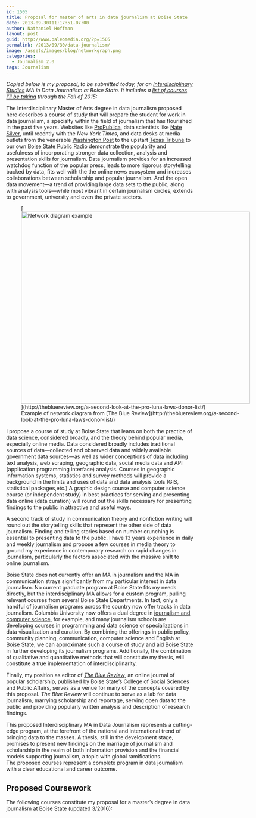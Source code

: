 ```yaml
---
id: 1505
title: Proposal for master of arts in data journalism at Boise State
date: 2013-09-30T11:17:51-07:00
author: Nathaniel Hoffman
layout: post
guid: http://www.paleomedia.org/?p=1505
permalink: /2013/09/30/data-journalism/
image: /assets/images/blog/networkgraph.png
categories:
  - Journalism 2.0
tags: Journalism
---
```

_Copied below is my proposal, to be submitted today, for an [Interdisciplinary Studies](http://coas.boisestate.edu/interdisciplinary-studies-program/) MA in Data Journalism at Boise State. It includes a [list of courses I&#8217;ll be taking](#courses) through the Fall of 2015:_

The Interdisciplinary Master of Arts degree in data journalism proposed here describes a course of study that will prepare the student for work in data journalism, a specialty within the field of journalism that has flourished in the past five years. Websites like [ProPublica](http://www.propublica.org/), data scientists like [Nate Silver](http://fivethirtyeight.blogs.nytimes.com/), until recently with the _New York Times,_ and data desks at media outlets from the venerable [Washington Post](http://developer.washingtonpost.com/) to the upstart [Texas Tribune](http://www.texastribune.org/library/data/) to our own [Boise State Public Radio](http://boisestatepublicradio.org/people/emilie-ritter-saunders) demonstrate the popularity and usefulness of incorporating stronger data collection, analysis and presentation skills for journalism. Data journalism provides for an increased watchdog function of the popular press, leads to more rigorous storytelling backed by data, fits well with the the online news ecosystem and increases collaborations between scholarship and popular journalism. And the open data movement—a trend of providing large data sets to the public, along with analysis tools—while most vibrant in certain journalism circles, extends to government, university and even the private sectors.

<figure id="attachment_1508" aria-describedby="caption-attachment-1508" style="width: 615px" class="wp-caption aligncenter">[<img loading="lazy" class="size-full wp-image-1508" src="http://www.paleomedia.org/wp-content/themes/tma/images/A_Second_Look_at_the_Pro-Luna_Laws_Donor_List_-_The_Blue_Review___The_Blue_Review.png" alt="Network diagram example" width="615" height="515" srcset="http://www.paleomedia.org/wp-content/themes/tma/images/A_Second_Look_at_the_Pro-Luna_Laws_Donor_List_-_The_Blue_Review___The_Blue_Review.png 615w, http://www.paleomedia.org/wp-content/themes/tma/images/A_Second_Look_at_the_Pro-Luna_Laws_Donor_List_-_The_Blue_Review___The_Blue_Review-300x251.png 300w" sizes="(max-width: 615px) 100vw, 615px" />](http://thebluereview.org/a-second-look-at-the-pro-luna-laws-donor-list/)<figcaption id="caption-attachment-1508" class="wp-caption-text">Example of network diagram from [The Blue Review](http://thebluereview.org/a-second-look-at-the-pro-luna-laws-donor-list/)</figcaption></figure>

I propose a course of study at Boise State that leans on both the practice of data science, considered broadly, and the theory behind popular media, especially online media. Data considered broadly includes traditional sources of data—collected and observed data and widely available government data sources—as well as wider conceptions of data including text analysis, web scraping, geographic data, social media data and API (application programming interface) analysis. Courses in geographic information systems, statistics and survey methods will provide a background in the limits and uses of data and data analysis tools (GIS, statistical packages,etc.) A graphic design course and computer science course (or independent study) in best practices for serving and presenting data online (data curation) will round out the skills necessary for presenting findings to the public in attractive and useful ways.

A second track of study in communication theory and nonfiction writing will round out the storytelling skills that represent the other side of data journalism. Finding and telling stories based on number crunching is essential to presenting data to the public. I have 13 years experience in daily and weekly journalism and propose a few courses in media theory to ground my experience in contemporary research on rapid changes in journalism, particularly the factors associated with the massive shift to online journalism.

Boise State does not currently offer an MA in journalism and the MA in communication strays significantly from my particular interest in data journalism. No current graduate program at Boise State fits my needs directly, but the interdisciplinary MA allows for a custom program, pulling relevant courses from several Boise State Departments. In fact, only a handful of journalism programs across the country now offer tracks in data journalism. Columbia University now offers a dual degree in [journalism and computer science](http://www.journalism.columbia.edu/page/276-dual-degree-journalism-computer-science/279), for example, and many journalism schools are developing courses in programming and data science or specializations in data visualization and curation. By combining the offerings in public policy, community planning, communication, computer science and English at Boise State, we can approximate such a course of study and aid Boise State in further developing its journalism programs. Additionally, the combination of qualitative and quantitative methods that will constitute my thesis, will constitute a true implementation of interdisciplinarity.

Finally, my position as editor of [_The Blue Review_](http://thebluereview.org/), an online journal of popular scholarship, published by Boise State’s College of Social Sciences and Public Affairs, serves as a venue for many of the concepts covered by this proposal. _The Blue Review_ will continue to serve as a lab for data journalism, marrying scholarship and reportage, serving open data to the public and providing popularly written analysis and description of research findings.

This proposed Interdisciplinary MA in Data Journalism represents a cutting-edge program, at the forefront of the national and international trend of bringing data to the masses. A thesis, still in the development stage, promises to present new findings on the marriage of journalism and scholarship in the realm of both information provision and the financial models supporting journalism, a topic with global ramifications.  
The proposed courses represent a complete program in data journalism with a clear educational and career outcome.

## <a name="courses"></a>Proposed Coursework

The following courses constitute my proposal for a master’s degree in data journalism at Boise State (updated 3/2016):